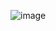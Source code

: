 ![image](https://user-images.githubusercontent.com/33375292/152645011-408194bb-332d-4e53-a91d-be8c62fe8e5e.png)
